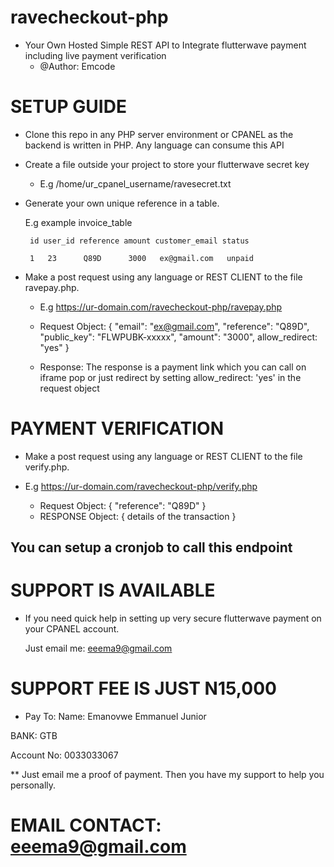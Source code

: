 # ravecheckout-php
- Your Own Hosted Simple REST API to Integrate flutterwave payment including live payment verification
   -  @Author: Emcode

# SETUP GUIDE

- Clone this repo in any PHP server environment or CPANEL as the backend is written in PHP. Any language can consume this API

- Create a file outside  your project to store your flutterwave secret key
  - E.g /home/ur_cpanel_username/ravesecret.txt

 - Generate your own unique reference in a table. 

    E.g example invoice_table 

        id user_id reference amount customer_email status

        1   23      Q89D      3000   ex@gmail.com   unpaid

- Make a post request using any language or REST CLIENT to the file ravepay.php. 
  - E.g  https://ur-domain.com/ravecheckout-php/ravepay.php
        
  - Request Object: 
    {
        "email": "ex@gmail.com", "reference": "Q89D", 
        "public_key": "FLWPUBK-xxxxx", 
        "amount": "3000", allow_redirect: "yes" 
    }

  - Response: The response is a payment link which you can call on iframe pop or just redirect by setting 
    allow_redirect: 'yes'  in the request object
# PAYMENT VERIFICATION
   - Make a post request using any language or REST CLIENT to the file verify.php. 
   
   - E.g  https://ur-domain.com/ravecheckout-php/verify.php
        
        - Request Object: 
            {
                 "reference": "Q89D"
            }
        - RESPONSE Object: 
            {
               details of the transaction
            }
## You can setup a cronjob to call this endpoint 

# SUPPORT IS AVAILABLE
   - If you need quick help in setting up very secure flutterwave payment on your CPANEL account.

      Just email me: eeema9@gmail.com

# SUPPORT FEE IS JUST N15,000
   - Pay To: 
   Name: Emanovwe Emmanuel Junior 

   BANK: GTB 

   Account No: 0033033067

   ** Just email me a proof of payment. Then you have my support to help you personally.

# EMAIL CONTACT: eeema9@gmail.com

# 



 


